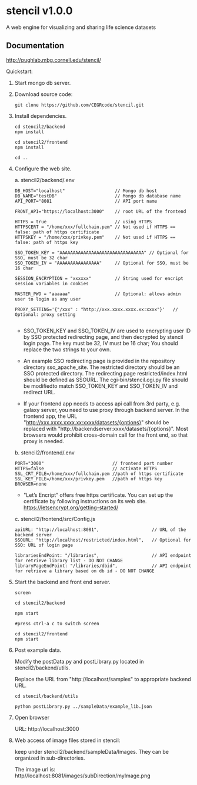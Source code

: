 # stencil v1.0.0
A web engine for visualizing and sharing life science datasets

## Documentation
http://pughlab.mbg.cornell.edu/stencil/

Quickstart:

1. Start mongo db server.

2. Download source code:

   ```
   git clone https://github.com/CEGRcode/stencil.git
   ```

3. Install dependencies.

   ```
   cd stencil2/backend
   npm install

   cd stencil2/frontend
   npm install

   cd ..
   ```

4. Configure the web site.

   a. stencil2/backend/.env
   ```
   DB_HOST="localhost"                   // Mongo db host
   DB_NAME="testDB"                      // Mongo db database name
   API_PORT="8081                        // API port name

   FRONT_API="https://localhost:3000"    // root URL of the frontend

   HTTPS = true                          // using HTTPS
   HTTPSCERT = "/home/xxx/fullchain.pem" // Not used if HTTPS == false: path of https certificate   
   HTTPSKEY = "/home/xxx/privkey.pem"    // Not used if HTTPS == false: path of https key

   SSO_TOKEN_KEY = "AAAAAAAAAAAAAAAAAAAAAAAAAAAAAAAA" // Optional for SSO, must be 32 char
   SSO_TOKEN_IV = "AAAAAAAAAAAAAAAA"     // Optional for SSO, must be 16 char

   SESSION_ENCRYPTION = "xxxxxx"         // String used for encript session variables in cookies
   
   MASTER_PWD = "aaaaaa"                 // Optional: allows admin user to login as any user

   PROXY_SETTING='{"/xxx" : "http://xxx.xxxx.xxxx.xx:xxxx"}'   // Optional: proxy setting
      
   ```
   
   * SSO_TOKEN_KEY and SSO_TOKEN_IV are used to encrypting user ID by SSO protected redirecting page, and then decrypted by stencil login page. The key must be 32, IV must be 16 char; You should replace the two strings to your own.
   * An example SSO redirecting page is provided in the repository directory sso_apache_site. The restricted directory should be an SSO protected directory. The redirecting page restricted/index.html should be defined as SSOURL. The cgi-bin/stencil.cgi.py file should be modifiedto match SSO_TOKEN_KEY and SSO_TOKEN_IV and redirect URL.

   * If your frontend app needs to access api call from 3rd party, e.g. galaxy server, you need to use proxy  through backend server. In the frontend app, the URL "http://xxx.xxxx.xxxx.xx:xxxx/datasets/{options}" should be replaced with "http://backendserver:xxxx/datasets/{options}". Most browsers would prohibit cross-domain call for the front end, so that proxy is needed.



   b. stencil2/frontend/.env
   ```
   PORT="3000"                          // frontend port number
   HTTPS=false                          // activate HTTPS
   SSL_CRT_FILE=/home/xxx/fullchain.pem //path of https certificate   
   SSL_KEY_FILE=/home/xxx/privkey.pem   //path of https key
   BROWSER=none
   ```   
   * "Let’s Encript” offers free https certificate. You can set up the certificate by following instructions on its web site.  https://letsencrypt.org/getting-started/

   c. stencil2/frontend/src/Config.js
   ```
   apiURL: "http://localhost:8081",                    // URL of the backend server
   SSOURL: "http://localhost/restricted/index.html",   // Optional for SSO: URL of login page

   librariesEndPoint: "/libraries",                    // API endpoint for retrieve library list - DO NOT CHANGE
   libraryPageEndPoint: "/libraries/dbid",             // API endpoint for retrieve a library based on db id - DO NOT CHANGE
   ```

3. Start the backend and front end server.

   ```
   screen

   cd stencil2/backend

   npm start

   #press ctrl-a c to switch screen

   cd stencil2/frontend
   npm start
   ```

4. Post example data.

   Modify the postData.py and postLibrary.py located in stencil2/backend/utils.

   Replace the URL from "http://localhost/samples" to appropriate backend URL.

   ```
   cd stencil/backend/utils
      
   python postLibrary.py ../sampleData/example_lib.json
   ```

5. Open browser

   URL:  http://localhost:3000

6. Web access of image files stored in stencil:

   keep under stencil2/backend/sampleData/Images. They can be organized in sub-directories.

   The image url is: http//localhost:8081/images/subDirection/myImage.png
